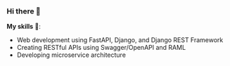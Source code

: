 ### Hi there 👋

**My skills** 🤖:
- Web development using FastAPI, Django, and Django REST Framework 
- Creating RESTful APIs using Swagger/OpenAPI and RAML     
- Developing microservice architecture

<!--
**Wowa-Py/Wowa-Py** is a ✨ _special_ ✨ repository because its `README.md` (this file) appears on your GitHub profile.
### Hi there 👋
Here are some ideas to get you started:

- 🔭 I’m currently working on ...
- 🌱 I’m currently learning ...
- 👯 I’m looking to collaborate on ...
- 🤔 I’m looking for help with ...
- 💬 Ask me about ...
- 📫 How to reach me: ...
- 😄 Pronouns: ...
- ⚡ Fun fact: ...
-->
